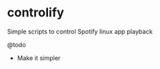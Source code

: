 controlify
==========

Simple scripts to control Spotify linux app playback

@todo
- Make it simpler
